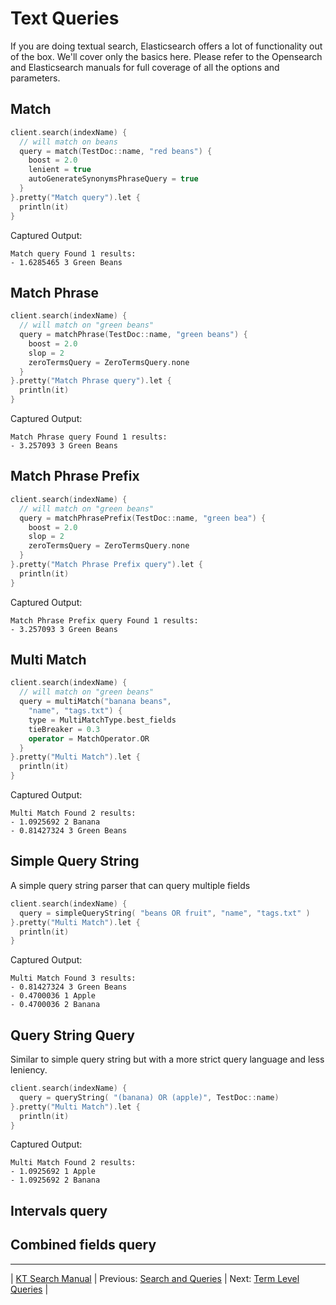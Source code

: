 # Text Queries 

If you are doing textual search, Elasticsearch offers a lot of functionality out of the box. We'll cover only
the basics here. Please refer to the Opensearch and Elasticsearch manuals for full coverage of all the options 
and parameters.

## Match

```kotlin
client.search(indexName) {
  // will match on beans
  query = match(TestDoc::name, "red beans") {
    boost = 2.0
    lenient = true
    autoGenerateSynonymsPhraseQuery = true
  }
}.pretty("Match query").let {
  println(it)
}
```

Captured Output:

```
Match query Found 1 results:
- 1.6285465 3 Green Beans

```

## Match Phrase

```kotlin
client.search(indexName) {
  // will match on "green beans"
  query = matchPhrase(TestDoc::name, "green beans") {
    boost = 2.0
    slop = 2
    zeroTermsQuery = ZeroTermsQuery.none
  }
}.pretty("Match Phrase query").let {
  println(it)
}
```

Captured Output:

```
Match Phrase query Found 1 results:
- 3.257093 3 Green Beans

```

## Match Phrase Prefix

```kotlin
client.search(indexName) {
  // will match on "green beans"
  query = matchPhrasePrefix(TestDoc::name, "green bea") {
    boost = 2.0
    slop = 2
    zeroTermsQuery = ZeroTermsQuery.none
  }
}.pretty("Match Phrase Prefix query").let {
  println(it)
}
```

Captured Output:

```
Match Phrase Prefix query Found 1 results:
- 3.257093 3 Green Beans

```

## Multi Match

```kotlin
client.search(indexName) {
  // will match on "green beans"
  query = multiMatch("banana beans",
    "name", "tags.txt") {
    type = MultiMatchType.best_fields
    tieBreaker = 0.3
    operator = MatchOperator.OR
  }
}.pretty("Multi Match").let {
  println(it)
}
```

Captured Output:

```
Multi Match Found 2 results:
- 1.0925692 2 Banana
- 0.81427324 3 Green Beans

```

## Simple Query String

A simple query string parser that can query multiple fields

```kotlin
client.search(indexName) {
  query = simpleQueryString( "beans OR fruit", "name", "tags.txt" )
}.pretty("Multi Match").let {
  println(it)
}
```

Captured Output:

```
Multi Match Found 3 results:
- 0.81427324 3 Green Beans
- 0.4700036 1 Apple
- 0.4700036 2 Banana

```

## Query String Query

Similar to simple query string but with a more strict query language and less leniency.

```kotlin
client.search(indexName) {
  query = queryString( "(banana) OR (apple)", TestDoc::name)
}.pretty("Multi Match").let {
  println(it)
}
```

Captured Output:

```
Multi Match Found 2 results:
- 1.0925692 1 Apple
- 1.0925692 2 Banana

```

## Intervals query

## Combined fields query

---

| [KT Search Manual](README.md) | Previous: [Search and Queries](Search.md) | Next: [Term Level Queries](TermLevelQueries.md) |